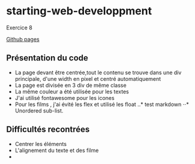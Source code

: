 # starting-web-developpment
Exercice 8


[Github pages](https://github.com/GjeloshajAntoine/starting-web-developpment)


## Présentation du code
* La page devant être centrée,tout le contenu se trouve dans une div principale, d'une width en pixel et centré automatiquement
* La page est divisée en 3 div de même classe
* La même couleur a été utilisée pour les textes
* J'ai utilisé fontawesome pour les icones
* Pour les films , j'ai évité les flex et utilisé les float
..* test markdown
⋅⋅* Unordered sub-list. 
## Difficultés recontrées
* Centrer les éléments
* L'alignement du texte et des filme
*

